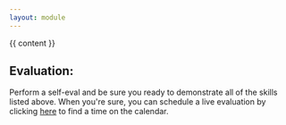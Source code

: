 ```yaml
---
layout: module
---
```

{{ content }}

<h2 id="eval">Evaluation:</h2>

Perform a self-eval and be sure you ready to demonstrate all of the skills listed above. When you're sure, you can schedule a live evaluation by clicking <a href="https://webdev.codex.academy/mastery-eval-{{page.level}}?badge={{page.badge}}">here</a> to find a time on the calendar.
